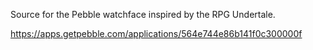 Source for the Pebble watchface inspired by the RPG Undertale.

https://apps.getpebble.com/applications/564e744e86b141f0c300000f
